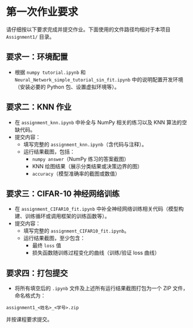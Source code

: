 # 第一次作业要求

请仔细按以下要求完成并提交作业。下面使用的文件路径均相对于本项目 `Assignment1/` 目录。

## 要求一：环境配置

- 根据 `numpy tutorial.ipynb` 和 `Neural_Network_simple_tutorial_sin_fit.ipynb` 中的说明配置开发环境（安装必要的 Python 包、设置虚拟环境等）。

## 要求二：KNN 作业

- 在 `assignment_knn.ipynb` 中补全与 NumPy 相关的练习以及 KNN 算法的空缺代码。
- 提交内容：
  - 填写完整的 `assignment_knn.ipynb`（含代码与注释）。
  - 运行结果截图，包括：
    - `numpy answer`（NumPy 练习的答案截图）
    - KNN 绘图结果（展示分类结果或决策边界的图）
    - `accuracy`（模型准确率的截图或数值）

## 要求三：CIFAR-10 神经网络训练

- 在 `assignment_CIFAR10_fit.ipynb` 中补全神经网络训练相关代码（模型构建、训练循环或调用框架的训练函数等）。
- 提交内容：
  - 填写完整的 `assignment_CIFAR10_fit.ipynb`。
  - 运行结果截图，至少包含：
    - 最终 `loss` 值
    - 损失函数随训练过程变化的曲线（训练/验证 loss 曲线）

## 要求四：打包提交

- 将所有填空后的 `.ipynb` 文件及上述所有运行结果截图打包为一个 ZIP 文件，命名格式为：

```
assignment1_<姓名>_<学号>.zip
```

并按课程要求提交。
